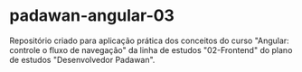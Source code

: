 # padawan-angular-03
Repositório criado para aplicação prática dos conceitos do curso "Angular: controle o fluxo de navegação" da linha de estudos "02-Frontend" do plano de estudos "Desenvolvedor Padawan".
